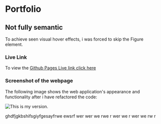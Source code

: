 # Portfolio


## Not fully semantic

To achieve seen visual hover effects, i was forced to skip the Figure element.


### Live Link

To view the [ Github Pages Live link click here ](https://dexit.github.io/Portfolio/) 

### Screenshot of the webpage

The following image shows the web application's appearance and functionality after i have refactored the code:

![This is my version.](./page_screenshot.png)


ghdfjgkbshifsgiyfgesayfrwe
ewsrf
wer
wer
we
rwe
r
wer
we
r
wer
we
rw
r
